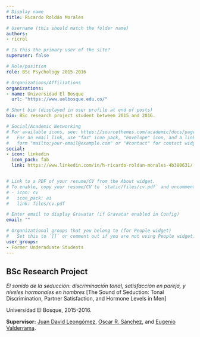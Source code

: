 ```yaml
---
# Display name
title: Ricardo Roldán Morales

# Username (this should match the folder name)
authors:
- ricrol

# Is this the primary user of the site?
superuser: false

# Role/position
role: BSc Psychology 2015-2016

# Organizations/Affiliations
organizations:
- name: Universidad El Bosque
  url: "https://www.uelbosque.edu.co/"

# Short bio (displayed in user profile at end of posts)
bio: BSc research project student between 2015 and 2016.

# Social/Academic Networking
# For available icons, see: https://sourcethemes.com/academic/docs/page-builder/#icons
#   For an email link, use "fas" icon pack, "envelope" icon, and a link in the
#   form "mailto:your-email@example.com" or "#contact" for contact widget.
social:
- icon: linkedin
  icon_pack: fab
  link: https://www.linkedin.com/in/h-ricardo-roldan-morales-4b380631/


# Link to a PDF of your resume/CV from the About widget.
# To enable, copy your resume/CV to `static/files/cv.pdf` and uncomment the lines below.
# - icon: cv
#   icon_pack: ai
#   link: files/cv.pdf

# Enter email to display Gravatar (if Gravatar enabled in Config)
email: ""

# Organizational groups that you belong to (for People widget)
#   Set this to `[]` or comment out if you are not using People widget.
user_groups:
- Former Underaduate Students
---
```


## **BSc Research Project**  

*El sonido de la seducción: discriminación tonal, satisfacción en pareja, y niveles hormonales en hombres* [The Sound of Seduction: Tonal Discrimination, Partner Satisfaction, and Hormone Levels in Men]

Universidad El Bosque, 2015-2016.

**Supervisor:** [Juan David Leongómez](/en/#about), [Oscar R. Sánchez](/en/author/oscar-r-sanchez/), and [Eugenio Valderrama](/en/author/eugenio-valderrama/).